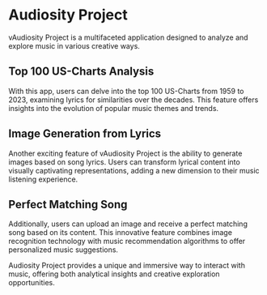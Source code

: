 # Audiosity Project

vAudiosity Project is a multifaceted application designed to analyze and explore music in various creative ways.

## Top 100 US-Charts Analysis

With this app, users can delve into the top 100 US-Charts from 1959 to 2023, examining lyrics for similarities over the decades. This feature offers insights into the evolution of popular music themes and trends.

## Image Generation from Lyrics

Another exciting feature of vAudiosity Project is the ability to generate images based on song lyrics. Users can transform lyrical content into visually captivating representations, adding a new dimension to their music listening experience.

## Perfect Matching Song

Additionally, users can upload an image and receive a perfect matching song based on its content. This innovative feature combines image recognition technology with music recommendation algorithms to offer personalized music suggestions.

Audiosity Project provides a unique and immersive way to interact with music, offering both analytical insights and creative exploration opportunities.
